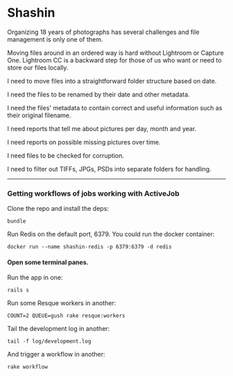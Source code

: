 # Shashin

Organizing 18 years of photographs has several challenges and file management is only one of them.

Moving files around in an ordered way is hard without Lightroom or Capture One. Lightroom CC is a backward step for those of us who want or need to store our files locally.

I need to move files into a straightforward folder structure based on date.

I need the files to be renamed by their date and other metadata.

I need the files' metadata to contain correct and useful information such as their original filename.

I need reports that tell me about pictures per day, month and year. 

I need reports on possible missing pictures over time.

I need files to be checked for corruption.

I need to filter out TIFFs, JPGs, PSDs into separate folders for handling.

---

### Getting workflows of jobs working with ActiveJob

Clone the repo and install the deps:

    bundle

Run Redis on the default port, 6379. You could run the docker container:

    docker run --name shashin-redis -p 6379:6379 -d redis

#### Open some terminal panes.

Run the app in one:

    rails s

Run some Resque workers in another:

    COUNT=2 QUEUE=gush rake resque:workers

Tail the development log in another:

    tail -f log/development.log

And trigger a workflow in another:

    rake workflow